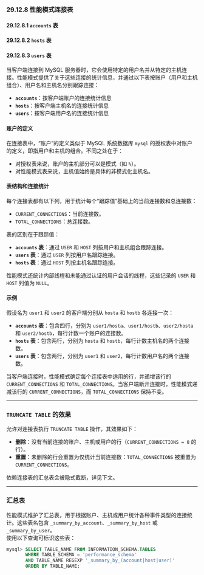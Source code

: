 ### 29.12.8 性能模式连接表

#### 29.12.8.1 `accounts` 表  
#### 29.12.8.2 `hosts` 表  
#### 29.12.8.3 `users` 表  

当客户端连接到 MySQL 服务器时，它会使用特定的用户名并从特定的主机连接。性能模式提供了关于这些连接的统计信息，并通过以下表按账户（用户和主机组合）、用户名和主机名分别跟踪连接：

- **`accounts`**：按客户端账户的连接统计信息  
- **`hosts`**：按客户端主机名的连接统计信息  
- **`users`**：按客户端用户名的连接统计信息  

#### 账户的定义
在连接表中，“账户”的定义类似于 MySQL 系统数据库 `mysql` 的授权表中对账户的定义，即指用户和主机的组合。不同之处在于：
- 对授权表来说，账户的主机部分可以是模式（如 `%`）。  
- 对性能模式表来说，主机值始终是具体的非模式化主机名。

#### 表结构和连接统计
每个连接表都有以下列，用于统计每个“跟踪值”基础上的当前连接数和总连接数：
- `CURRENT_CONNECTIONS`：当前连接数。
- `TOTAL_CONNECTIONS`：总连接数。

表的区别在于跟踪值：
- **`accounts` 表**：通过 `USER` 和 `HOST` 列按用户和主机组合跟踪连接。  
- **`users` 表**：通过 `USER` 列按用户名跟踪连接。  
- **`hosts` 表**：通过 `HOST` 列按主机名跟踪连接。

性能模式还统计内部线程和未能通过认证的用户会话的线程，这些记录的 `USER` 和 `HOST` 列值为 `NULL`。

#### 示例
假设名为 `user1` 和 `user2` 的客户端分别从 `hosta` 和 `hostb` 各连接一次：
- **`accounts` 表**：包含四行，分别为 `user1/hosta`、`user1/hostb`、`user2/hosta` 和 `user2/hostb`，每行计数一个账户的连接数。  
- **`hosts` 表**：包含两行，分别为 `hosta` 和 `hostb`，每行计数主机名的两个连接数。  
- **`users` 表**：包含两行，分别为 `user1` 和 `user2`，每行计数用户名的两个连接数。

当客户端连接时，性能模式确定每个连接表中适用的行，并递增该行的 `CURRENT_CONNECTIONS` 和 `TOTAL_CONNECTIONS`。当客户端断开连接时，性能模式递减该行的 `CURRENT_CONNECTIONS`，而 `TOTAL_CONNECTIONS` 保持不变。

---

### `TRUNCATE TABLE` 的效果
允许对连接表执行 `TRUNCATE TABLE` 操作，其效果如下：
- **删除**：没有当前连接的账户、主机或用户的行（`CURRENT_CONNECTIONS = 0` 的行）。  
- **重置**：未删除的行会重置为仅统计当前连接数：`TOTAL_CONNECTIONS` 被重置为 `CURRENT_CONNECTIONS`。  

依赖连接表的汇总表会被隐式截断，详见下文。

---

### 汇总表
性能模式维护了汇总表，用于根据账户、主机或用户统计各种事件类型的连接统计。这些表名包含 `_summary_by_account`、`_summary_by_host` 或 `_summary_by_user`。  
使用以下查询可标识这些表：
```sql
mysql> SELECT TABLE_NAME FROM INFORMATION_SCHEMA.TABLES
       WHERE TABLE_SCHEMA = 'performance_schema'
       AND TABLE_NAME REGEXP '_summary_by_(account|host|user)'
       ORDER BY TABLE_NAME;